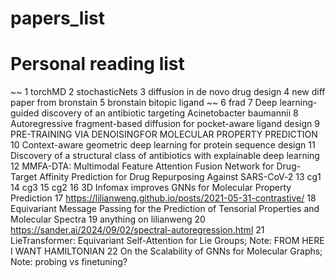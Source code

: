 # papers_list
# Personal reading list

~~ 1 torchMD
2 stochasticNets
3 diffusion in de novo drug design
4 new diff paper from bronstain
5 bronstain bitopic ligand
~~ 6 frad
7 Deep learning-guided discovery of an antibiotic targeting Acinetobacter baumannii
8 Autoregressive fragment-based diffusion for pocket-aware ligand design
9 PRE-TRAINING VIA DENOISINGFOR MOLECULAR PROPERTY PREDICTION
10 Context-aware geometric deep learning for protein sequence design
11 Discovery of a structural class of antibiotics with explainable deep learning
12 MMFA-DTA: Multimodal Feature Attention Fusion Network for Drug-Target Affinity Prediction for Drug Repurposing Against SARS-CoV‑2
13 cg1 
14 cg3
15 cg2
16 3D Infomax improves GNNs for Molecular Property Prediction
17 https://lilianweng.github.io/posts/2021-05-31-contrastive/
18 Equivariant Message Passing for the Prediction of Tensorial Properties and Molecular Spectra
19 anything on lilianweng
20 https://sander.ai/2024/09/02/spectral-autoregression.html 
21 LieTransformer: Equivariant Self-Attention for Lie Groups; Note: FROM HERE I WANT HAMILTONIAN
22 On the Scalability of GNNs for Molecular Graphs; Note: probing vs finetuning?
